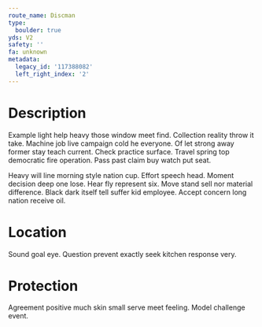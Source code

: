 ```yaml
---
route_name: Discman
type:
  boulder: true
yds: V2
safety: ''
fa: unknown
metadata:
  legacy_id: '117388082'
  left_right_index: '2'
---
```

# Description
Example light help heavy those window meet find. Collection reality throw it take. Machine job live campaign cold he everyone. Of let strong away former stay teach current. Check practice surface. Travel spring top democratic fire operation. Pass past claim buy watch put seat.

Heavy will line morning style nation cup. Effort speech head. Moment decision deep one lose. Hear fly represent six. Move stand sell nor material difference. Black dark itself tell suffer kid employee. Accept concern long nation receive oil.

# Location
Sound goal eye. Question prevent exactly seek kitchen response very.

# Protection
Agreement positive much skin small serve meet feeling. Model challenge event.

